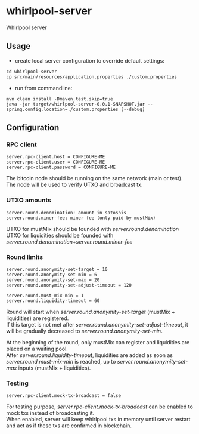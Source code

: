 # whirlpool-server
Whirlpool server

## Usage
- create local server configuration to override default settings:
```
cd whirlpool-server
cp src/main/resources/application.properties ./custom.properties
```

- run from commandline:
```
mvn clean install -Dmaven.test.skip=true
java -jar target/whirlpool-server-0.0.1-SNAPSHOT.jar --spring.config.location=./custom.properties [--debug]
```



## Configuration
### RPC client
```
server.rpc-client.host = CONFIGURE-ME
server.rpc-client.user = CONFIGURE-ME
server.rpc-client.password = CONFIGURE-ME
```
The bitcoin node should be running on the same network (main or test).<br/>
The node will be used to verify UTXO and broadcast tx.

### UTXO amounts
```
server.round.denomination: amount in satoshis
server.round.miner-fee: miner fee (only paid by mustMix)
```
UTXO for mustMix should be founded with *server.round.denomination*<br/>
UTXO for liquidities should be founded with *server.round.denomination*+*server.round.miner-fee*

### Round limits
```
server.round.anonymity-set-target = 10
server.round.anonymity-set-min = 6
server.round.anonymity-set-max = 20
server.round.anonymity-set-adjust-timeout = 120

server.round.must-mix-min = 1
server.round.liquidity-timeout = 60
```
Round will start when *server.round.anonymity-set-target* (mustMix + liquidities) are registered.<br/>
If this target is not met after *server.round.anonymity-set-adjust-timeout*, it will be gradually decreased to *server.round.anonymity-set-min*.<br/>

At the beginning of the round, only mustMix can register and liquidities are placed on a waiting pool.<br/>
After *server.round.liquidity-timeout*, liquidities are added as soon as *server.round.must-mix-min* is reached, up to *server.round.anonymity-set-max* inputs (mustMix + liquidities).

### Testing
```
server.rpc-client.mock-tx-broadcast = false
```
For testing purpose, *server.rpc-client.mock-tx-broadcast* can be enabled to mock txs instead of broadcasting it.<br/>
When enabled, server will keep whirlpool txs in memory until server restart and act as if these txs are confirmed in blockchain.

